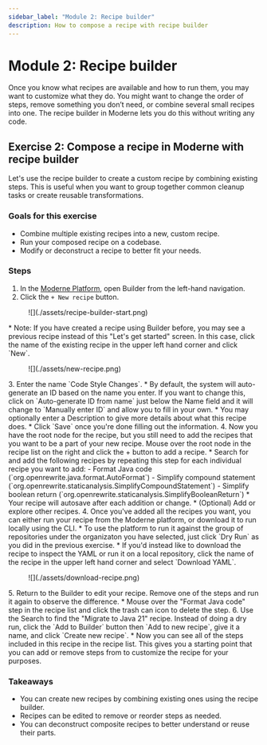 ```yaml
---
sidebar_label: "Module 2: Recipe builder"
description: How to compose a recipe with recipe builder
---
```


# Module 2: Recipe builder

Once you know what recipes are available and how to run them, you may want to customize what they do. You might want to change the order of steps, remove something you don’t need, or combine several small recipes into one. The recipe builder in Moderne lets you do this without writing any code.

## Exercise 2: Compose a recipe in Moderne with recipe builder

Let's use the recipe builder to create a custom recipe by combining existing steps. This is useful when you want to group together common cleanup tasks or create reusable transformations.

### Goals for this exercise

* Combine multiple existing recipes into a new, custom recipe.
* Run your composed recipe on a codebase.
* Modify or deconstruct a recipe to better fit your needs.

### Steps

1.	In the [Moderne Platform](https://app.moderne.io/builder), open Builder from the left-hand navigation.
2.	Click the `+ New recipe` button.
   <figure>
   ![](./assets/recipe-builder-start.png)
   <figcaption></figcaption>
   </figure>
   * Note: If you have created a recipe using Builder before, you may see a previous recipe instead of this "Let's get started" screen. In this case, click the name of the existing recipe in the upper left hand corner and click `New`.
   <figure>
   ![](./assets/new-recipe.png)
   <figcaption></figcaption>
   </figure>
3. Enter the name `Code Style Changes`.
   * By default, the system will auto-generate an ID based on the name you enter. If you want to change this, click on `Auto-generate ID from name` just below the Name field and it will change to `Manually enter ID` and allow you to fill in your own.
   * You may optionally enter a Description to give more details about what this recipe does.
   * Click `Save` once you're done filling out the information.
4.	Now you have the root node for the recipe, but you still need to add the recipes that you want to be a part of your new recipe. Mouse over the root node in the recipe list on the right and click the + button to add a recipe.
   * Search for and add the following recipes by repeating this step for each individual recipe you want to add:
      - Format Java code (`org.openrewrite.java.format.AutoFormat`)
      - Simplify compound statement (`org.openrewrite.staticanalysis.SimplifyCompoundStatement`)
      - Simplify boolean return (`org.openrewrite.staticanalysis.SimplifyBooleanReturn`)
   * Your recipe will autosave after each addition or change.
   * (Optional) Add or explore other recipes.
4.	Once you've added all the recipes you want, you can either run your recipe from the Moderne platform, or download it to run locally using the CLI.
   * To use the platform to run it against the group of repositories under the organizaton you have selected, just click `Dry Run` as you did in the previous exercise.
   * If you'd instead like to download the recipe to inspect the YAML or run it on a local repository, click the name of the recipe in the upper left hand corner and select `Download YAML`.
   <figure>
   ![](./assets/download-recipe.png)
   <figcaption></figcaption>
   </figure>
5.	Return to the Builder to edit your recipe. Remove one of the steps and run it again to observe the difference.
   * Mouse over the "Format Java code" step in the recipe list and click the trash can icon to delete the step.
6.	Use the Search to find the "Migrate to Java 21" recipe. Instead of doing a dry run, click the `Add to Builder` button then `Add to new recipe`, give it a name, and click `Create new recipe`.
   * Now you can see all of the steps included in this recipe in the recipe list. This gives you a starting point that you can add or remove steps from to customize the recipe for your purposes.

### Takeaways

* You can create new recipes by combining existing ones using the recipe builder.
* Recipes can be edited to remove or reorder steps as needed.
* You can deconstruct composite recipes to better understand or reuse their parts.